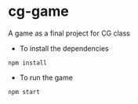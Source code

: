 # cg-game
A game as a final project for CG class

- To install the dependencies
```
npm install
```

- To run the game
```
npm start
```
